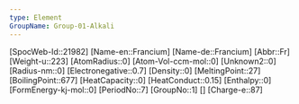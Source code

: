 ```yaml
---
type: Element
GroupName: Group-01-Alkali
---
```

[SpocWeb-Id::21982]
[Name-en::Francium]
[Name-de::Francium]
[Abbr::Fr]
[Weight-u::223]
[AtomRadius::0]
[Atom-Vol-ccm-mol::0]
[Unknown2::0]
[Radius-nm::0]
[Electronegative::0.7]
[Density::0]
[MeltingPoint::27]
[BoilingPoint::677]
[HeatCapacity::0]
[HeatConduct::0.15]
[Enthalpy::0]
[FormEnergy-kj-mol::0]
[PeriodNo::7]
[GroupNo::1]
[]
[Charge-e::87]

